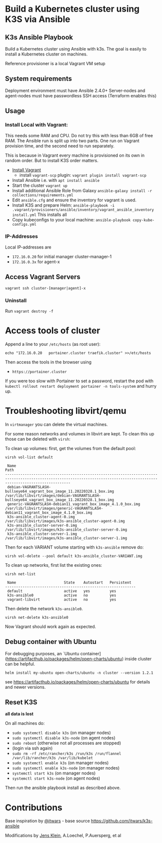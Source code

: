 # Build a Kubernetes cluster using K3S via Ansible

## K3s Ansible Playbook

Build a Kubernetes cluster using Ansible with k3s.
The goal is easily to install a Kubernetes cluster on machines.

Reference provisioner is a local Vagrant VM setup

## System requirements

Deployment environment must have Ansible 2.4.0+
Server-nodes and agent-nodes must have passwordless SSH access (Terraform enables this)

## Usage

### Install Local with Vagrant:

This needs some RAM and CPU.
Do not try this with less than 6GB of free RAM.
The Ansible run is split up into two parts.
One run on Vagrant provision time, and the second need to run separately.

This is because in Vagrant every machine is provisioned on its own in random order.
But to install K3S order matters.

- [Install Vagrant](https://www.vagrantup.com/docs/installation)
  - install `vagrant-scp` plugin: ```vagrant plugin install vagrant-scp```
- Install Ansible i.e. with `apt install ansible`
- Start the cluster `vagrant up`
- Install additional Ansible Role from Galaxy `ansible-galaxy install -r collections/requirements.yml`
- Edit `ansible.cfg` and ensure the inventory for vagrant is used.
- Install K3S and prepare Helm: `ansible-playbook -i .vagrant/provisioners/ansible/inventory/vagrant_ansible_inventory install.yml`
  This installs all
- Copy kubeconfigs to your local machine: `ansible-playbook copy-kube-configs.yml`

### IP-Addresses

Local IP-addresses are

- `172.16.0.20` for initial manager cluster-manager-1
- `172.16.0.3x` for agent-x

## Access Vagrant Servers

```shell
vagrant ssh cluster-[manager|agent]-x
```

### Uninstall

Run `vagrant destroy -f`

# Access tools of cluster

Append a line to your `/etc/hosts` (as root user):

```shell
echo "172.16.0.20	portainer.cluster traefik.cluster" >>/etc/hosts
```

Then access the tools in the browser using

- `https://portainer.cluster`

If you were too slow with Portainer to set a password, restart the pod with `kubectl rollout restart deployment portainer -n tools-system` and hurry up.


# Troubleshooting libvirt/qemu

In `virtmanager` you can delete the virtual machines.

For some reason networks and volumes in libvirt are kept.
To clean this up those can be deleted with `virsh`:

To clean up volumes: first, get the volumes from the default pool:
```
virsh vol-list default

 Name                                                                     Path
--------------------------------------------------------------------------------------------------------------------------------------------------------------------------
 debian-VAGRANTSLASH-bullseye64_vagrant_box_image_11.20220328.1_box.img   /var/lib/libvirt/images/debian-VAGRANTSLASH-bullseye64_vagrant_box_image_11.20220328.1_box.img
 generic-VAGRANTSLASH-debian11_vagrant_box_image_4.1.0_box.img            /var/lib/libvirt/images/generic-VAGRANTSLASH-debian11_vagrant_box_image_4.1.0_box.img
 k3s-ansible_cluster-agent-0.img                                          /var/lib/libvirt/images/k3s-ansible_cluster-agent-0.img
 k3s-ansible_cluster-server-0.img                                         /var/lib/libvirt/images/k3s-ansible_cluster-server-0.img
 k3s-ansible_cluster-server-1.img                                         /var/lib/libvirt/images/k3s-ansible_cluster-server-1.img

```

Then for each VARIANT volume starting with `k3s-ansible` remove do:

```
virsh vol-delete --pool default k3s-ansible_cluster-VARIANT.img
```

To clean up networks, first list the existing ones:

```
virsh net-list

 Name                      State    Autostart   Persistent
------------------------------------------------------------
 default                   active   yes         yes
 k3s-ansible0              active   no          yes
 vagrant-libvirt           active   no          yes

```

Then delete the network `k3s-ansible0`.

```
virsh net-delete k3s-ansible0
```

Now Vagrant should work again as expected.


## Debug container with Ubuntu

For debugging purposes, an `Ubuntu container](https://artifacthub.io/packages/helm/open-charts/ubuntu) inside cluster can be helpful.

```shell
helm install my-ubuntu open-charts/ubuntu -n cluster --version 1.2.1
```
see https://artifacthub.io/packages/helm/open-charts/ubuntu for details and newer versions.

## Reset K3S

**all data is lost**

On all machines do:

- `sudo systemctl disable k3s` (on manager nodes)
- `sudo systemctl disable k3s-node` (on agent nodes)
- `sudo reboot` (otherwise not all processes are stopped)
- (login via ssh again)
- `sudo rm -rf /etc/rancher/k3s /run/k3s /run/flannel /var/lib/rancher/k3s /var/lib/kubelet`
- `sudo systemctl enable k3s` (on manager nodes)
- `sudo systemctl enable k3s-node` (on manager nodes)
- `systemctl start k3s` (on manager nodes)
- `systemctl start k3s-node` (on agent nodes)

Then run the ansible playbook install as described above.

# Contributions

Base inspiration by [@itwars](https://github.com/itwars) - base source <https://github.com/itwars/k3s-ansible>

Modifications by [Jens Klein](https://github.com/jensens), A.Loechel, P.Auersperg, et al

